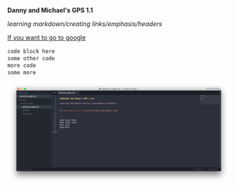 **Danny and Michael's GPS 1.1**


*learning markdown/creating links/emphasis/headers*


[If you want to go to google](http://www.google.com)


```
code block here
some other code
more code
some more
```


![Pic of screenshot](Michael-and-Danny's-exercise.png) 